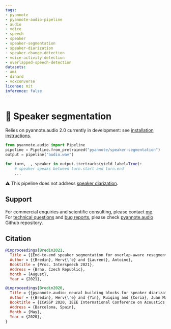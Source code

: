 ```yaml
---
tags:
- pyannote
- pyannote-audio-pipeline
- audio
- voice
- speech
- speaker
- speaker-segmentation
- speaker-diarization
- speaker-change-detection
- voice-activity-detection
- overlapped-speech-detection
datasets:
- ami
- dihard
- voxconverse
license: mit
inference: false
---
```


# 🎹 Speaker segmentation

Relies on pyannote.audio 2.0 currently in development: see [installation instructions](https://github.com/pyannote/pyannote-audio/tree/develop#installation).

```python
from pyannote.audio import Pipeline
pipeline = Pipeline.from_pretrained("pyannote/speaker-segmentation")
output = pipeline("audio.wav")

for turn, _, speaker in output.itertracks(yield_label=True):
    # speaker speaks between turn.start and turn.end
    ...
```

⚠️ This pipeline does not address [speaker diarization](https://huggingface.co/pyannote/speaker-diarization). 


## Support

For commercial enquiries and scientific consulting, please contact [me](mailto:herve@niderb.fr).  
For [technical questions](https://github.com/pyannote/pyannote-audio/discussions) and [bug reports](https://github.com/pyannote/pyannote-audio/issues), please check [pyannote.audio](https://github.com/pyannote/pyannote-audio) Github repository.


## Citation

```bibtex
@inproceedings{Bredin2021,
  Title = {{End-to-end speaker segmentation for overlap-aware resegmentation}},
  Author = {{Bredin}, Herv{\'e} and {Laurent}, Antoine},
  Booktitle = {Proc. Interspeech 2021},
  Address = {Brno, Czech Republic},
  Month = {August},
  Year = {2021},
```

```bibtex
@inproceedings{Bredin2020,
  Title = {{pyannote.audio: neural building blocks for speaker diarization}},
  Author = {{Bredin}, Herv{\'e} and {Yin}, Ruiqing and {Coria}, Juan Manuel and {Gelly}, Gregory and {Korshunov}, Pavel and {Lavechin}, Marvin and {Fustes}, Diego and {Titeux}, Hadrien and {Bouaziz}, Wassim and {Gill}, Marie-Philippe},
  Booktitle = {ICASSP 2020, IEEE International Conference on Acoustics, Speech, and Signal Processing},
  Address = {Barcelona, Spain},
  Month = {May},
  Year = {2020},
}
```
